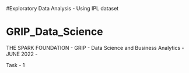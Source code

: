 #Exploratory Data Analysis - Using IPL dataset
# GRIP_Data_Science
THE SPARK FOUNDATION - GRIP - Data Science and Business Analytics - JUNE 2022 - 



Task - 1
